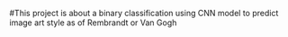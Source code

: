 #This project is about a binary classification using CNN model to predict image art style as of Rembrandt or Van Gogh
